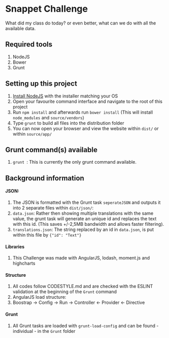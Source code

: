 # Snappet Challenge
What did my class do today? or even better, what can we do with all the available data.

## Required tools
1. NodeJS
1. Bower
1. Grunt

## Setting up this project
1. [Install NodeJS](https://nodejs.org/) with the installer matching your OS
1. Open your favourite command interface and navigate to the root of this project
1. Run `npm install` and afterwards run `bower install` (This will install `node_modules` and `source/vendors`)
1. Type `grunt` to build all files into the distribution folder
1. You can now open your browser and view the website within `dist/` or within `source/app/`

## Grunt command(s) available
1. `grunt `: This is currently the only grunt command available.

## Background information
#### JSON:
1. The JSON is formatted with the Grunt task `seperateJSON` and outputs it into 2 separate files within `dist/json/`:
  1. `data.json`: Rather then showing multiple translations with the same value, the grunt task will generate an unique id and replaces the text with this id. (This saves +/-2,5MB bandwidth and allows faster filtering).
  1. `translations.json`: The string replaced by an id in `data.json`, is put within this file by `{"id": "Text"}`

#### Libraries
1. This Challenge was made with AngularJS, lodash, moment.js and highcharts

#### Structure
1. All codes follow CODESTYLE.md and are checked with the ESLINT validation at the beginning of the  `Grunt` command
1. AngularJS load structure:
 1. Boostrap -> Config -> Run -> Controller <- Provider <- Directive


#### Grunt
1. All Grunt tasks are loaded with `grunt-load-config` and can be found - individual - in the `Grunt` folder

